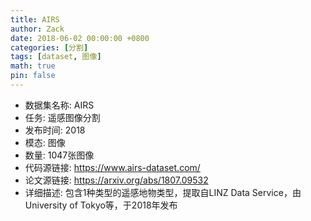 ```yaml
---
title: AIRS
author: Zack
date: 2018-06-02 00:00:00 +0800
categories: [分割]
tags: [dataset, 图像]
math: true
pin: false
---
```

- 数据集名称: AIRS
- 任务: 遥感图像分割
- 发布时间: 2018
- 模态: 图像
- 数量: 1047张图像
- 代码源链接: https://www.airs-dataset.com/
- 论文源链接: https://arxiv.org/abs/1807.09532
- 详细描述: 包含1种类型的遥感地物类型，提取自LINZ Data Service，由 University of Tokyo等，于2018年发布
